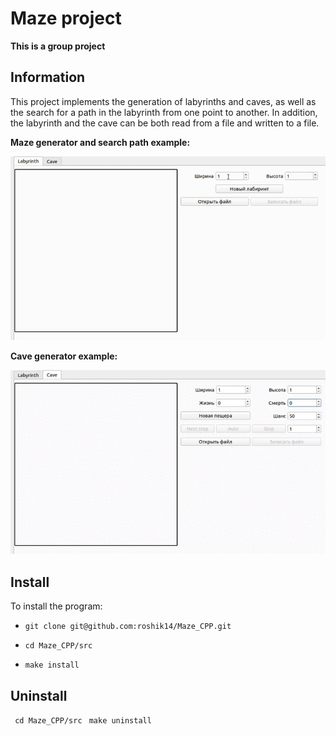# Maze project
<b>This is a group project</b>
## Information
This project implements the generation of labyrinths and caves, as well as the search for a path in the labyrinth from one point to another. In addition, the labyrinth and the cave can be both read from a file and written to a file.

<b> Maze generator and search path example: </b>

![](https://github.com/roshik14/Maze_CPP/blob/main/misc/gifs/maze_generator.gif)

<b> Cave generator example: </b>

![](https://github.com/roshik14/Maze_CPP/blob/main/misc/gifs/cave_generator.gif)

## Install
To install the program:

* ```git clone git@github.com:roshik14/Maze_CPP.git```

* ```cd Maze_CPP/src```
* ```make install```

## Uninstall
``` cd Maze_CPP/src```
``` make uninstall```
